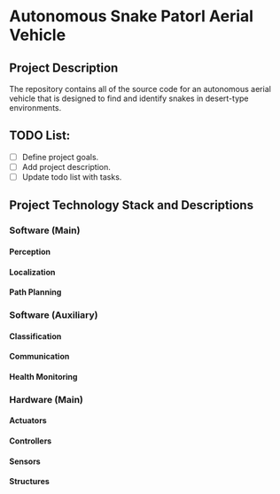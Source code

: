 # Autonomous Snake Patorl Aerial Vehicle

## Project Description

The repository contains all of the source code for an autonomous aerial vehicle that is designed to find and identify snakes in desert-type environments. 

## TODO List: 
- [ ] Define project goals.
- [ ] Add project description.
- [ ] Update todo list with tasks. 

## Project Technology Stack and Descriptions

### Software (Main)
#### Perception
#### Localization
#### Path Planning
### Software (Auxiliary)
#### Classification
#### Communication
#### Health Monitoring
### Hardware (Main)
#### Actuators
#### Controllers
#### Sensors
#### Structures
